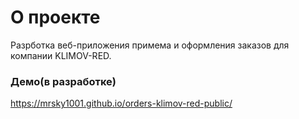 # О проекте
Разрботка веб-приложения примема и оформления заказов для компании KLIMOV-RED.

### Демо(в разработке)

https://mrsky1001.github.io/orders-klimov-red-public/
